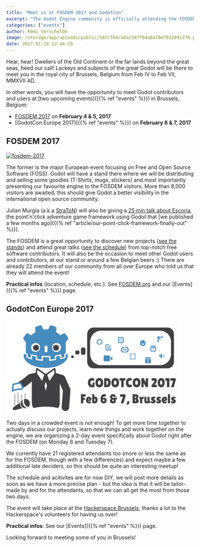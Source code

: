 ```yaml
---
title: "Meet us at FOSDEM 2017 and GodotCon"
excerpt: "The Godot Engine community is officially attending the FOSDEM 2017 in Brussels, Belgium on Feb 4-5, and also organises its own \"GodotCon\" event in Brussels the next two days (Feb 6-7). All interested Godot users and contributors are invited to join us for a great real life meeting!"
categories: ["events"]
author: Rémi Verschelde
image: /storage/app/uploads/public/587/f64/a8a/587f64a8af8ef032891376.png
date: 2017-01-18 12:44:29
---
```


Hear, hear! Dwellers of the Old Continent or the far lands beyond the great seas, heed our call! Lackeys and subjects of the great Godot will be there to meet you in the royal city of Brussels, Belgium from Feb IV to Feb VII, MMXVII AD.

In other words, you will have the opportunity to meet Godot contributors and users at [two upcoming events]({{% ref "events" %}}) in Brussels, Belgium:

- [FOSDEM 2017](https://fosdem.org/2017) on **February 4 & 5, 2017**
- [GodotCon Europe 2017]({{% ref "events" %}}) on **February 6 & 7, 2017**

## FOSDEM 2017

[![fosdem-2017](https://fosdem.org/2017/support/promote/wide.png)](http://fosdem.org)

The former is the major European event focusing on Free and Open Source Software (FOSS). Godot will have a stand there where we will be distributing and selling some goodies (T-Shirts, mugs, stickers) and most importantly presenting our favourite engine to the FOSDEM visitors. More than 8,000 visitors are awaited, this should give Godot a better visibility in the international open source community.

Julian Murgia (a.k.a [StraToN](https://github.com/StraToN)) will also be giving a [25 min talk about Escoria](https://fosdem.org/2017/schedule/event/ogd_escoria/), the point'n'click adventure game framework using Godot that [we published a few months ago]({{% ref "article/our-point-click-framework-finally-out" %}}).

The FOSDEM is a great opportunity to discover new projects ([see the stands](https://fosdem.org/2017/stands/)) and attend great talks ([see the schedule](https://fosdem.org/2017/schedule/)) from top-notch free software contributors. It will also be the occasion to meet other Godot users and contributors, at our stand or around a few Belgian beers :) There are already 22 members of our community from all over Europe who told us that they will attend the event!

**Practical infos** (location, schedule, etc.): See [FOSDEM.org](https://fosdem.org/2017/) and our [Events]({{% ref "events" %}}) page.

## GodotCon Europe 2017

![godotcon-2017.png](/storage/app/uploads/public/587/f62/6da/587f626da0f7f646960937.png)

Two days in a crowded event is not enough! To get more time together to actually discuss our projects, learn new things and work together on the engine, we are organizing a 2-day event specifically about Godot right after the FOSDEM (on Monday 6 and Tuesday 7).

We currently have 21 registered attendants too (more or less the same as for the FOSDEM, though with a few differences) and expect maybe a few additional late deciders, so this should be quite an interesting meetup!

The schedule and acitivites are for now DIY, we will post more details as soon as we have a more precise plan - but the idea is that it will be tailor-made by and for the attendants, so that we can all get the most from those two days.

The event will take place at the [Hackerspace Brussels](https://hsbxl.be/), thanks a lot to the Hackerspace's volunteers for having us over!

**Practical infos**: See our [Events]({{% ref "events" %}}) page.

Looking forward to meeting some of you in Brussels!
